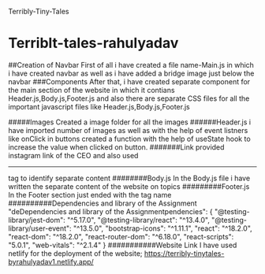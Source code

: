 Terribly-Tiny-Tales
# Terriblt-tales-rahulyadav

##Creation of Navbar 
First of all i have created a file name-Main.js in which i have created navbar as well as i have added a bridge image just below the navbar
###Components
After that, i have created separate component for the main section of the website  in which it contians Header.js,Body.js,Footer.js and also there
are separate CSS files for all the important javascript files like Header.js,Body.js,Footer.js

#####Images
Created a image folder for all the images
######Header.js
 i have imported number of images as well as  with the help of event listners like onClick in buttons created a function 
with the help of useState hook to increase the value when clicked on button.
#######Link
provided instagram link of the CEO and also used <hr> tag to identify separate content
########Body.js
In the Body.js file i have written the separate content of the website on topics
#########Footer.js
In the Footer section just ended with the tag name
##########Dependencies and library of the Assignment
"deDependencies and library of the Assignmentpendencies": {
    "@testing-library/jest-dom": "^5.17.0",
    "@testing-library/react": "^13.4.0",
    "@testing-library/user-event": "^13.5.0",
    "bootstrap-icons": "^1.11.1",
    "react": "^18.2.0",
    "react-dom": "^18.2.0",
    "react-router-dom": "^6.18.0",
    "react-scripts": "5.0.1",
    "web-vitals": "^2.1.4"
  }
  ###########Website Link
   I have used netlify for the deployment of the website;
  https://terribly-tinytales-byrahulyadav1.netlify.app/
